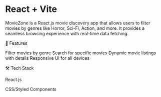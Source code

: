 # React + Vite

MovieZone is a React.js movie discovery app that allows users to filter movies by genres like Horror, Sci-Fi, Action, and more. It provides a seamless browsing experience with real-time data fetching.

🚀 Features

  Filter movies by genre
  Search for specific movies
  Dynamic movie listings with details
  Responsive UI for all devices

🛠️ Tech Stack

  React.js
  
  CSS/Styled Components
